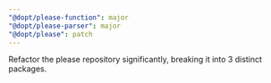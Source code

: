 ```yaml
---
"@dopt/please-function": major
"@dopt/please-parser": major
"@dopt/please": patch
---
```


Refactor the please repository significantly, breaking it into 3 distinct packages.
